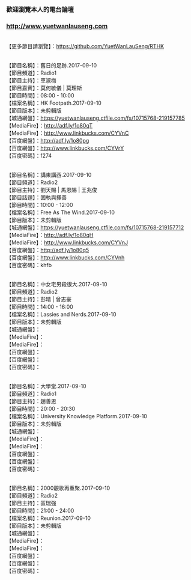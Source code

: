 ### 歡迎瀏覽本人的電台論壇
### http://www.yuetwanlauseng.com

<br>【更多節目請瀏覽】：https://github.com/YuetWanLauSeng/RTHK

<br>【節目名稱】：舊日的足跡.2017-09-10
<br>【節目頻道】：Radio1
<br>【節目主持】：車淑梅
<br>【節目嘉賓】：莫何敏儀 | 莫理斯
<br>【節目時間】：08:00 - 10:00
<br>【檔案名稱】：HK Footpath.2017-09-10
<br>【節目版本】：未剪輯版
<br>【城通網盤】：https://yuetwanlauseng.ctfile.com/fs/10715768-219157785
<br>【MediaFire】：http://adf.ly/1o80qT
<br>【MediaFire】：http://www.linkbucks.com/CYVnC
<br>【百度網盤】：http://adf.ly/1o80pg
<br>【百度網盤】：http://www.linkbucks.com/CYVrY
<br>【百度密碼】：f274

<br>【節目名稱】：講東講西.2017-09-10
<br>【節目頻道】：Radio2
<br>【節目主持】：劉天賜 | 馬恩賜 | 王兆俊
<br>【節目話題】：固執與擇善
<br>【節目時間】：10:00 - 12:00
<br>【檔案名稱】：Free As The Wind.2017-09-10
<br>【節目版本】：未剪輯版
<br>【城通網盤】：https://yuetwanlauseng.ctfile.com/fs/10715768-219157712
<br>【MediaFire】：http://adf.ly/1o80qH
<br>【MediaFire】：http://www.linkbucks.com/CYVnJ
<br>【百度網盤】：http://adf.ly/1o80q5
<br>【百度網盤】：http://www.linkbucks.com/CYVnh
<br>【百度密碼】：khfb

<br>【節目名稱】：中女宅男殺很大.2017-09-10
<br>【節目頻道】：Radio2
<br>【節目主持】：彭晴 | 曾志豪
<br>【節目時間】：14:00 - 16:00
<br>【檔案名稱】：Lassies and Nerds.2017-09-10
<br>【節目版本】：未剪輯版
<br>【城通網盤】：
<br>【MediaFire】：
<br>【MediaFire】：
<br>【百度網盤】：
<br>【百度網盤】：
<br>【百度密碼】：

<br>【節目名稱】：大學堂.2017-09-10
<br>【節目頻道】：Radio1
<br>【節目主持】：趙善恩
<br>【節目時間】：20:00 - 20:30
<br>【檔案名稱】：University Knowledge Platform.2017-09-10
<br>【節目版本】：未剪輯版
<br>【城通網盤】：
<br>【MediaFire】：
<br>【MediaFire】：
<br>【百度網盤】：
<br>【百度網盤】：
<br>【百度密碼】：

<br>【節目名稱】：2000靚歌再重聚.2017-09-10
<br>【節目頻道】：Radio2
<br>【節目主持】：區瑞強
<br>【節目時間】：21:00 - 24:00
<br>【檔案名稱】：Reunion.2017-09-10
<br>【節目版本】：未剪輯版
<br>【城通網盤】：
<br>【MediaFire】：
<br>【MediaFire】：
<br>【百度網盤】：
<br>【百度網盤】：
<br>【百度密碼】：
